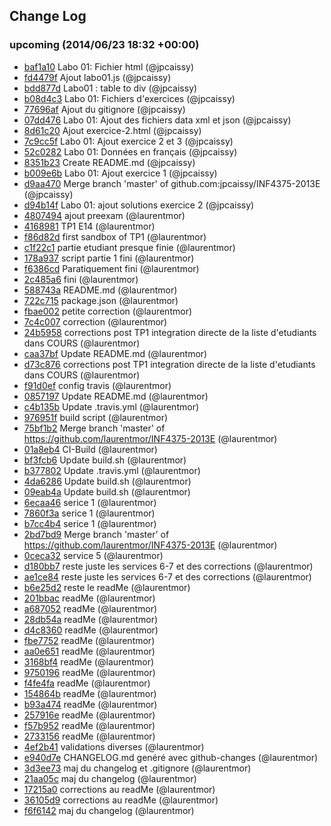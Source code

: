 ## Change Log

### upcoming (2014/06/23 18:32 +00:00)
- [baf1a10](https://github.com/laurentmor/INF4375/commit/baf1a102e43e852b5822aaa3bfa21eb9e8d374e9) Labo 01: Fichier html (@jpcaissy)
- [fd4479f](https://github.com/laurentmor/INF4375/commit/fd4479fecb23a56c7fe3e82e80545b19ee290cbc) Ajout labo01.js (@jpcaissy)
- [bdd877d](https://github.com/laurentmor/INF4375/commit/bdd877de5296d62d892a3724826b7f1330d867e1) Labo01 : table to div (@jpcaissy)
- [b08d4c3](https://github.com/laurentmor/INF4375/commit/b08d4c32fae84ab936e954c7d2a7cedd2fca2384) Labo 01: Fichiers d'exercices (@jpcaissy)
- [77696af](https://github.com/laurentmor/INF4375/commit/77696af28b312c1fae6f42c0a899d92c430e5cbe) Ajout du gitignore (@jpcaissy)
- [07dd476](https://github.com/laurentmor/INF4375/commit/07dd4762407904319f3621436c01d81707a9d13a) Labo 01: Ajout des fichiers data xml et json (@jpcaissy)
- [8d61c20](https://github.com/laurentmor/INF4375/commit/8d61c2018032ea4b0b533f2b32627057f8e5a23c) Ajout exercice-2.html (@jpcaissy)
- [7c9cc5f](https://github.com/laurentmor/INF4375/commit/7c9cc5f3db6fbb7b6b2411cfa17c9de1683ee373) Labo 01: Ajout exercice 2 et 3 (@jpcaissy)
- [52c0282](https://github.com/laurentmor/INF4375/commit/52c02824c7a64c51d56150d9ae4ee8723520e729) Labo 01: Données en français (@jpcaissy)
- [8351b23](https://github.com/laurentmor/INF4375/commit/8351b23a4f613d1b1283d767855372a4d60db057) Create README.md (@jpcaissy)
- [b009e6b](https://github.com/laurentmor/INF4375/commit/b009e6b14e158a78b9c4cdd5c926d973f30b54b0) Labo 01: Ajout exercice 1 (@jpcaissy)
- [d9aa470](https://github.com/laurentmor/INF4375/commit/d9aa470f988b2c2c92332b9302a804f17811245c) Merge branch 'master' of github.com:jpcaissy/INF4375-2013E (@jpcaissy)
- [d94b14f](https://github.com/laurentmor/INF4375/commit/d94b14f9637b88c2aff0442a1d9bc0a9d3e09668) Labo 01: ajout solutions exercice 2 (@jpcaissy)
- [4807494](https://github.com/laurentmor/INF4375/commit/48074942da2ab2f3e1bfd4c32faf7508d67dd379) ajout preexam (@laurentmor)
- [4168981](https://github.com/laurentmor/INF4375/commit/4168981b610ddfb6f7cb7f337f5c12376392d55d) TP1 E14 (@laurentmor)
- [f86d82d](https://github.com/laurentmor/INF4375/commit/f86d82dd87bd56c238db946d48f48f952380da20) first sandbox of TP1 (@laurentmor)
- [c1f22c1](https://github.com/laurentmor/INF4375/commit/c1f22c1ee3c548f30275edd5a96bb655ffc69203) partie etudiant presque finie (@laurentmor)
- [178a937](https://github.com/laurentmor/INF4375/commit/178a93704b1037aee5a558607b495e55a633f6eb) script partie 1 fini (@laurentmor)
- [f6386cd](https://github.com/laurentmor/INF4375/commit/f6386cdc76c1524931608a10c0177059804ed1bf) Paratiquement fini (@laurentmor)
- [2c485a6](https://github.com/laurentmor/INF4375/commit/2c485a62feadbbff279c349ae94d4444fad4b228) fini (@laurentmor)
- [588743a](https://github.com/laurentmor/INF4375/commit/588743a32267fdbd8dac054925140e5aa22291ea) README.md (@laurentmor)
- [722c715](https://github.com/laurentmor/INF4375/commit/722c715b0f3b78d34aa7ce7ad07755d9f625d4f3) package.json (@laurentmor)
- [fbae002](https://github.com/laurentmor/INF4375/commit/fbae0029afc898cd14c2dbe9230f0601577584a3) petite correction (@laurentmor)
- [7c4c007](https://github.com/laurentmor/INF4375/commit/7c4c007123b016cf930df9efdee11b0a9f7d4cc8) correction (@laurentmor)
- [24b5958](https://github.com/laurentmor/INF4375/commit/24b59587d090abe1e58632d3dd5d01a5ec0a5133) corrections post TP1 integration directe de la liste d'etudiants dans COURS (@laurentmor)
- [caa37bf](https://github.com/laurentmor/INF4375/commit/caa37bfde464eec12dba0ad790c4f5906685ee49) Update README.md (@laurentmor)
- [d73c876](https://github.com/laurentmor/INF4375/commit/d73c8766c58dbc837d9dd2519fd778a59f3685d2) corrections post TP1 integration directe de la liste d'etudiants dans COURS (@laurentmor)
- [f91d0ef](https://github.com/laurentmor/INF4375/commit/f91d0efa3ceb1b1b2bba9e5db0a03bc6ab5d4a24) config travis (@laurentmor)
- [0857197](https://github.com/laurentmor/INF4375/commit/0857197b86c6330e5daca6bd430d458d830a5401) Update README.md (@laurentmor)
- [c4b135b](https://github.com/laurentmor/INF4375/commit/c4b135b68daff25ff21c12a5b40bd28a9aa19a25) Update .travis.yml (@laurentmor)
- [976951f](https://github.com/laurentmor/INF4375/commit/976951fa11903479d59d3439630dcfd53a9fbf0a) build script (@laurentmor)
- [75bf1b2](https://github.com/laurentmor/INF4375/commit/75bf1b21f10755f1b0250c71de7e708983e3781f) Merge branch 'master' of https://github.com/laurentmor/INF4375-2013E (@laurentmor)
- [01a8eb4](https://github.com/laurentmor/INF4375/commit/01a8eb4bcf711aca4ca42124fed843419a53e748) CI-Build (@laurentmor)
- [bf3fcb6](https://github.com/laurentmor/INF4375/commit/bf3fcb6fe60bd6ade61a33335c91ec638b36570b) Update build.sh (@laurentmor)
- [b377802](https://github.com/laurentmor/INF4375/commit/b377802d8fa0af93d8890636b66fb3acd5f1eb33) Update .travis.yml (@laurentmor)
- [4da6286](https://github.com/laurentmor/INF4375/commit/4da6286ca01c6892536cbf05f3a175e7346b9e89) Update build.sh (@laurentmor)
- [09eab4a](https://github.com/laurentmor/INF4375/commit/09eab4ab58d6bff7cfe6a1dc1d436027a2e54051) Update build.sh (@laurentmor)
- [6ecaa46](https://github.com/laurentmor/INF4375/commit/6ecaa46042669332af8d740bd6d2b124f6111b16) serice 1 (@laurentmor)
- [7860f3a](https://github.com/laurentmor/INF4375/commit/7860f3ab39631e5b61a82b46dd8b44979ef0e05c) serice 1 (@laurentmor)
- [b7cc4b4](https://github.com/laurentmor/INF4375/commit/b7cc4b49983a3fdf2cf0637a15e8657eb66e96bb) serice 1 (@laurentmor)
- [2bd7bd9](https://github.com/laurentmor/INF4375/commit/2bd7bd9f16c65886607df4393ed21773c41cf772) Merge branch 'master' of https://github.com/laurentmor/INF4375-2013E (@laurentmor)
- [0ceca32](https://github.com/laurentmor/INF4375/commit/0ceca32666429f584dc8fdc19d5c729d75956481) service 5 (@laurentmor)
- [d180bb7](https://github.com/laurentmor/INF4375/commit/d180bb7e248c3040d3b6732df3d03072a3855bd2) reste juste les services 6-7 et des corrections (@laurentmor)
- [ae1ce84](https://github.com/laurentmor/INF4375/commit/ae1ce842cc8ba9619789a07b2771402142fd117d) reste juste les services 6-7 et des corrections (@laurentmor)
- [b6e25d2](https://github.com/laurentmor/INF4375/commit/b6e25d285cc1e62e25d4fc11e053519c81dc4360) reste le readMe (@laurentmor)
- [201bbac](https://github.com/laurentmor/INF4375/commit/201bbac13b5ffff67a8c8dd0eef55e84dfccef5b) readMe (@laurentmor)
- [a687052](https://github.com/laurentmor/INF4375/commit/a687052fe6db01704f6bfd76b6107e631df8fbe0) readMe (@laurentmor)
- [28db54a](https://github.com/laurentmor/INF4375/commit/28db54ae3e5be0fc037733fc41be50a973509823) readMe (@laurentmor)
- [d4c8360](https://github.com/laurentmor/INF4375/commit/d4c836074faf51e7c0c0187347417c46235a937b) readMe (@laurentmor)
- [fbe7752](https://github.com/laurentmor/INF4375/commit/fbe7752b5265a65ab396812e047ceada59184f9d) readMe (@laurentmor)
- [aa0e651](https://github.com/laurentmor/INF4375/commit/aa0e65185df6ced2e2267be88a8e1ffeef21929c) readMe (@laurentmor)
- [3168bf4](https://github.com/laurentmor/INF4375/commit/3168bf4e25ccd33ec2b7c2b02a6590dbe2e5e117) readMe (@laurentmor)
- [9750196](https://github.com/laurentmor/INF4375/commit/9750196ac4343f544c8b34f30d12dd7fe09a2b51) readMe (@laurentmor)
- [f4fe4fa](https://github.com/laurentmor/INF4375/commit/f4fe4fa3897391955746d1d5ce2cca25b0f0d911) readMe (@laurentmor)
- [154864b](https://github.com/laurentmor/INF4375/commit/154864b6c91d7f5676dc05eaeb7389ffba4a8c85) readMe (@laurentmor)
- [b93a474](https://github.com/laurentmor/INF4375/commit/b93a4741220a4c8c868b28f8317e72ad4e73cefe) readMe (@laurentmor)
- [257916e](https://github.com/laurentmor/INF4375/commit/257916e5e4a0f5fbf3d4e3fe17cfd19968f4c1a8) readMe (@laurentmor)
- [f57b952](https://github.com/laurentmor/INF4375/commit/f57b9521c79329e83e68ac15f2d99041174e56ed) readMe (@laurentmor)
- [2733156](https://github.com/laurentmor/INF4375/commit/273315693da9c300d72d7addb65cc379b7f6b731) readMe (@laurentmor)
- [4ef2b41](https://github.com/laurentmor/INF4375/commit/4ef2b4127492cd89bea7fff15a3908fa81c2327c) validations diverses (@laurentmor)
- [e940d7e](https://github.com/laurentmor/INF4375/commit/e940d7ed22ada870d32a7bd5df0a65573e5616f3) CHANGELOG.md genéré avec github-changes (@laurentmor)
- [3d3ee73](https://github.com/laurentmor/INF4375/commit/3d3ee73d06ca542fdb94baa1ae306495dd54dfbd) maj du changelog et .gitignore (@laurentmor)
- [21aa05c](https://github.com/laurentmor/INF4375/commit/21aa05c1f3d42047ec3e989b6ea0fd3a45a5b7fc) maj du changelog (@laurentmor)
- [17215a0](https://github.com/laurentmor/INF4375/commit/17215a01fbde375f995a781478036147258eaacd) corrections au readMe (@laurentmor)
- [36105d9](https://github.com/laurentmor/INF4375/commit/36105d985a4c57efd4df39fcddf59506ac5a8649) corrections au readMe (@laurentmor)
- [f6f6142](https://github.com/laurentmor/INF4375/commit/f6f61426154b5e3acbed1a06851868b1251a9d39) maj du changelog (@laurentmor)